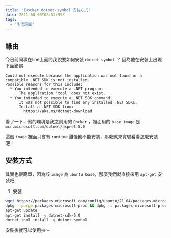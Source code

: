 ```yaml
---
title: "Ｄocker dotnet-symbol 安裝方式"
date: 2021-08-03T08:31:59Z
tags:
  - "生活記事"
---
```



## 緣由
今日前同事在line上面問我說要如何安裝 `dotnet-symbol` ？
因為他在安裝上出現下面錯誤

```
Could not execute because the application was not found or a compatible .NET SDK is not installed.
Possible reasons for this include:
  * You intended to execute a .NET program:
      The application 'tool' does not exist.
  * You intended to execute a .NET SDK command:
      It was not possible to find any installed .NET SDKs.
      Install a .NET SDK from:
        https://aka.ms/dotnet-download
```
看了一下，他的環境是我之前用的 `Docker` ，裡面用的 `base image` 是 `mcr.microsoft.com/dotnet/aspnet:5.0`

這個 `image` 裡面只會有 `runtime` 難怪他不能安裝，那麼就來實驗看看怎麼安裝吧！

## 安裝方式

其實也很簡單，因為該 `image` 為 `ubuntu base`，那麼我們就直接來用 `apt-get` 安裝吧

1. 安裝
  ``` bash
  wget https://packages.microsoft.com/config/ubuntu/21.04/packages-microsoft-prod.deb -O packages-microsoft-prod.deb
  dpkg --purge packages-microsoft-prod && dpkg -i packages-microsoft-prod.deb
  apt-get update
  apt-get install -y dotnet-sdk-5.0
  dotnet tool install -g dotnet-symbol
  ```

安裝後就可以使用拉～

